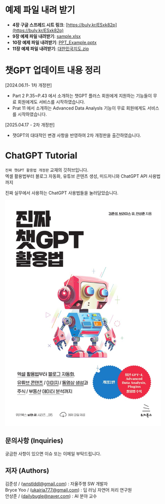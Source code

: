 # 예제 파일 내려 받기
- **4장 구글 스프레드 시트 링크**: [https://buly.kr/ESxk82p](https://buly.kr/ESxk82p)
- **9장 예제 파일 내려받기**: [sample.xlsx](https://github.com/chatgpt-kr/chatgpt-tutorial-second-edition/raw/refs/heads/main/09.SPEED_UP_EXCEL_WORK/sample.xlsx)
- **10장 예제 파일 내려받기**: [PPT_Example.pptx](https://github.com/chatgpt-kr/chatgpt-tutorial-second-edition/raw/refs/heads/main/10.PRESENTATION_WITH_CHATGPT/PPT_Example.pptx)
- **11장 예제 파일 내려받기**: [대한민국지도.zip](https://github.com/chatgpt-kr/chatgpt-tutorial-second-edition/raw/refs/heads/main/11.ADVANCED_DATA_ANALYSIS/대한민국지도.zip)
  
  
# 챗GPT 업데이트 내용 정리
[2024.06.11- 1차 개정판]
* Part 2 P.35~P.43 에서 소개하는 챗GPT 플러스 회원에게 지원하는 기능들이 무료 회원에게도 서비스를 시작하였습니다.
* Prat 11 에서 소개하는 Advanced Data Analysls 기능이 무료 회원에게도 서비스를 시작하였습니다.
  
[2025.04.17 - 2차 개정판]
* 잿GPT의 대대적인 변경 사항을 반영하여 2차 개정판을 출간하였습니다.
  
  
# ChatGPT Tutorial
`진짜 챗GPT 활용법 개정판` 교재의 깃허브입니다.  
엑셀 활용법부터 블로그 자동화, 유튜브 콘텐츠 생성, 미드저니와 ChatGPT API 사용법까지  

진짜 실무에서 사용하는 ChatGPT 사용법들을 눌러담았습니다.

![chatgpt책](assets/chatgpt-recipes-rev2.jpg)

문의사항 (Inquiries)
---
궁금한 사항이 있으면 이슈 또는 이메일 부탁드립니다.

저자 (Authors)
---
김준성 / (wnstlddl@gmail.com)  : 자율주행 SW 개발자  
Bryce Yoo / (ukairia777@gmail.com) : 딥 러닝 자연어 처리 연구원  
안상준 / (dailybugle@naver.com) : AI 분야 교수
